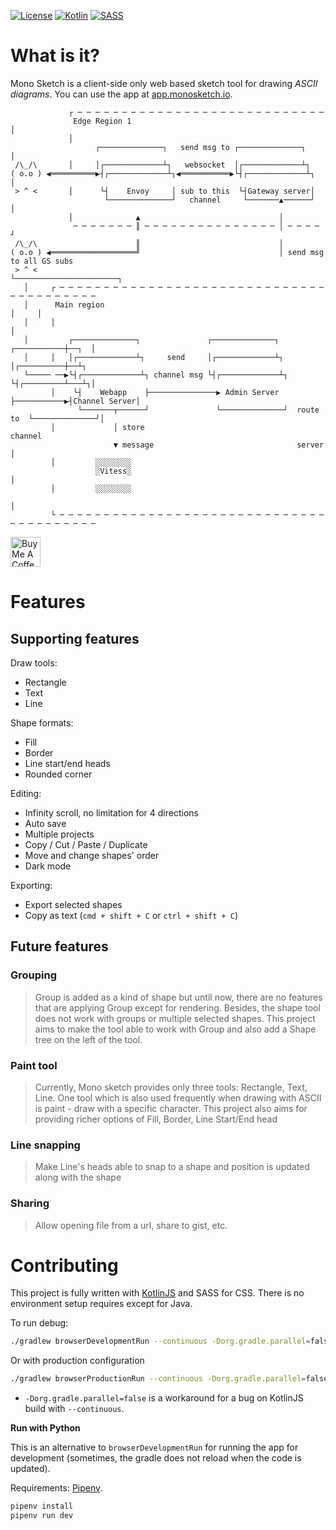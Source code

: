 [![License](https://img.shields.io/badge/License-Apache_2.0-blue.svg)][apache2.0] [![Kotlin](https://img.shields.io/badge/kotlin-%237F52FF.svg?style=flat&logo=kotlin&logoColor=white)][KotlinJS] [![SASS](https://img.shields.io/badge/SASS-hotpink.svg?style=flat&logo=SASS&logoColor=white)][sass]


# What is it?

Mono Sketch is a client-side only web based sketch tool for drawing *ASCII diagrams*. You can use
the app at [app.monosketch.io][app].

```
             ┌ ─ ─ ─ ─ ─ ─ ─ ─ ─ ─ ─ ─ ─ ─ ─ ─ ─ ─ ─ ─ ─ ─ ─ ─ ─ ─ ─ ─
              Edge Region 1                                           │
             │
                   ┌──────────────┐   send msg to ┌──────────────┐    │
 /\_/\       │     │┌─────────────┴┐   websocket  │┌─────────────┴┐
( o.o ) ◀══════════▶┤┌─────────────┴┐◀═══════════▶└┤┌─────────────┴┐  │
 > ^ <       │      └┤    Envoy     │ sub to this  └┤Gateway server│
                     └──────────────┘   channel     └───────▲──────┘  │
             │              ▲                               │
              ─ ─ ─ ─ ─ ─ ─ ║ ─ ─ ─ ─ ─ ─ ─ ─ ─ ─ ─ ─ ─ ─ ─ │ ─ ─ ─ ─ ┘
 /\_/\                      ║                               │
( o.o ) ◀═══════════════════╝                               │ send msg to all GS subs
 > ^ <                                                      └───────────────────────┐
   │     ┌ ─ ─ ─ ─ ─ ─ ─ ─ ─ ─ ─ ─ ─ ─ ─ ─ ─ ─ ─ ─ ─ ─ ─ ─ ─ ─ ─ ─ ─ ─ ─ ─ ─ ─ ─ ─ ─ ─ ─ ─
   │      Main region                                                               │     │
   │     │                                                                          │
   │         ┌──────────────┐               ┌──────────────┐            ┌───────────┼──┐  │
   │     │   │┌─────────────┴┐     send     │┌─────────────┴┐           │┌──────────┼──┴┐
   └───── ──▶└┤┌─────────────┴┐ channel msg └┤┌─────────────┴┐          └┤┌─────────┴───┴┐│
         │    └┤    Webapp    ├───────────────▶ Admin Server ├───────────▶┤Channel Server│
               └───────┬──────┘               └──────────────┘  route to  └──────────────┘│
         │             │ store                                  channel
                       ▼ message                                server                    │
         │         ░░░░░░░░
                   ░Vitess░                                                               │
         │         ░░░░░░░░
                                                                                          │
         └ ─ ─ ─ ─ ─ ─ ─ ─ ─ ─ ─ ─ ─ ─ ─ ─ ─ ─ ─ ─ ─ ─ ─ ─ ─ ─ ─ ─ ─ ─ ─ ─ ─ ─ ─ ─ ─ ─ ─ ─
```

<a href="https://www.buymeacoffee.com/monosketchapp" target="_blank"><img src="https://www.buymeacoffee.com/assets/img/guidelines/download-assets-sm-2.svg" alt="Buy Me A Coffee" style="height: 48px !important;" ></a>

# Features

## Supporting features

Draw tools:

- Rectangle
- Text
- Line

Shape formats:

- Fill
- Border
- Line start/end heads
- Rounded corner

Editing:

- Infinity scroll, no limitation for 4 directions
- Auto save
- Multiple projects
- Copy / Cut / Paste / Duplicate
- Move and change shapes' order
- Dark mode

Exporting:

- Export selected shapes
- Copy as text (`cmd + shift + C` or `ctrl + shift + C`)

## Future features

### Grouping

> Group is added as a kind of shape but until now, there are no features that are applying Group
> except for rendering. Besides, the shape tool does not work with groups or multiple selected
> shapes. This project aims to make the tool able to work with Group and also add a Shape tree on
> the left of the tool.

### Paint tool

> Currently, Mono sketch provides only three tools: Rectangle, Text, Line. One tool which is also
> used frequently when drawing with ASCII is paint - draw with a specific character. This project
> also aims for providing richer options of Fill, Border, Line Start/End head

### Line snapping

> Make Line's heads able to snap to a shape and position is updated along with the shape

### Sharing

> Allow opening file from a url, share to gist, etc.

# Contributing

This project is fully written with [KotlinJS] and SASS
for CSS. There is no environment setup requires except for Java.

To run debug:

```bash
./gradlew browserDevelopmentRun --continuous -Dorg.gradle.parallel=false
```

Or with production configuration

```bash
./gradlew browserProductionRun --continuous -Dorg.gradle.parallel=false
```

* `-Dorg.gradle.parallel=false` is a workaround for a bug on KotlinJS build with `--continuous`.

**Run with Python**

This is an alternative to `browserDevelopmentRun` for running the app for development (sometimes,
the gradle does not reload when the code is updated).

Requirements: [Pipenv].

```bash
pipenv install
pipenv run dev
```

[apache2.0]: https://opensource.org/licenses/Apache-2.0
[app]: https://app.monosketch.io/
[KotlinJS]: https://kotlinlang.org/docs/js-overview.html
[Pipenv]: https://pipenv.pypa.io/en/latest/
[sass]: https://sass-lang.com/
